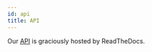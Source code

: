 ```yaml
---
id: api
title: API
---
```


Our [API](https://moe.readthedocs.io/en/latest/index.html) is graciously hosted by ReadTheDocs.
